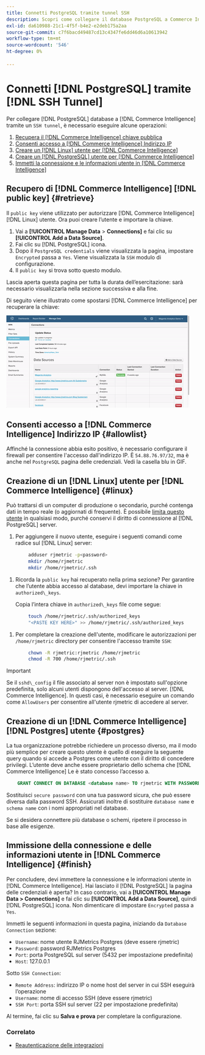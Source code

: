 ```yaml
---
title: Connetti PostgreSQL tramite tunnel SSH
description: Scopri come collegare il database PostgreSQL a Commerce Intelligence tramite un tunnel SSH.
exl-id: da610988-21c1-4f5f-b4e2-e2deb175a2aa
source-git-commit: c7f6bacd49487cd13c4347fe6dd46d6a10613942
workflow-type: tm+mt
source-wordcount: '546'
ht-degree: 0%

---
```


# Connetti [!DNL PostgreSQL] tramite [!DNL SSH Tunnel]

Per collegare [!DNL PostgreSQL] database a [!DNL Commerce Intelligence] tramite un `SSH tunnel`, è necessario eseguire alcune operazioni:

1. [Recupera il [!DNL Commerce Intelligence] chiave pubblica](#retrieve)
1. [Consenti accesso a [!DNL Commerce Intelligence] Indirizzo IP](#allowlist)
1. [Creare un [!DNL Linux] utente per [!DNL Commerce Intelligence] ](#linux)
1. [Creare un [!DNL PostgreSQL] utente per [!DNL Commerce Intelligence] ](#postgres)
1. [Immetti la connessione e le informazioni utente in [!DNL Commerce Intelligence]](#finish)

## Recupero di [!DNL Commerce Intelligence] [!DNL public key] {#retrieve}

Il `public key` viene utilizzato per autorizzare [!DNL Commerce Intelligence] [!DNL Linux] utente. Ora puoi creare l’utente e importare la chiave.

1. Vai a **[!UICONTROL Manage Data** > **Connections]** e fai clic su **[!UICONTROL Add a Data Source]**.
1. Fai clic su [!DNL PostgreSQL] icona.
1. Dopo il `PostgreSQL credentials` viene visualizzata la pagina, impostare `Encrypted` passa a `Yes`. Viene visualizzata la `SSH` modulo di configurazione.
1. Il `public key` si trova sotto questo modulo.

Lascia aperta questa pagina per tutta la durata dell’esercitazione: sarà necessario visualizzarla nella sezione successiva e alla fine.

Di seguito viene illustrato come spostarsi [!DNL Commerce Intelligence] per recuperare la chiave:

![Recupero della chiave pubblica RJMetrics](../../../assets/get-mbi-public-key.gif)

## Consenti accesso a [!DNL Commerce Intelligence] Indirizzo IP {#allowlist}

Affinché la connessione abbia esito positivo, è necessario configurare il firewall per consentire l&#39;accesso dall&#39;indirizzo IP. È `54.88.76.97/32`, ma è anche nel `PostgreSQL` pagina delle credenziali. Vedi la casella blu in GIF.

## Creazione di un [!DNL Linux] utente per [!DNL Commerce Intelligence] {#linux}

Può trattarsi di un computer di produzione o secondario, purché contenga dati in tempo reale (o aggiornati di frequente). È possibile [limita questo utente](../../../administrator/account-management/restrict-db-access.md) in qualsiasi modo, purché conservi il diritto di connessione al [!DNL PostgreSQL] server.

1. Per aggiungere il nuovo utente, eseguire i seguenti comandi come radice sul [!DNL Linux] server:

```bash
        adduser rjmetric -p<password>
        mkdir /home/rjmetric
        mkdir /home/rjmetric/.ssh
```

1. Ricorda la `public key` hai recuperato nella prima sezione? Per garantire che l’utente abbia accesso al database, devi importare la chiave in `authorized\_keys`.

   Copia l’intera chiave in `authorized\_keys` file come segue:

```bash
        touch /home/rjmetric/.ssh/authorized_keys
        "<PASTE KEY HERE>" >> /home/rjmetric/.ssh/authorized_keys
```

1. Per completare la creazione dell&#39;utente, modificare le autorizzazioni per `/home/rjmetric` directory per consentire l&#39;accesso tramite `SSH`:

```bash
        chown -R rjmetric:rjmetric /home/rjmetric
        chmod -R 700 /home/rjmetric/.ssh
```

>[!IMPORTANT]
>
>Se il `sshd\_config` il file associato al server non è impostato sull&#39;opzione predefinita, solo alcuni utenti dispongono dell&#39;accesso al server. [!DNL Commerce Intelligence]. In questi casi, è necessario eseguire un comando come `AllowUsers` per consentire all&#39;utente rjmetric di accedere al server.

## Creazione di un [!DNL Commerce Intelligence] [!DNL Postgres] utente {#postgres}

La tua organizzazione potrebbe richiedere un processo diverso, ma il modo più semplice per creare questo utente è quello di eseguire la seguente query quando si accede a Postgres come utente con il diritto di concedere privilegi. L’utente deve anche essere proprietario dello schema che [!DNL Commerce Intelligence] Le è stato concesso l’accesso a.

```sql
    GRANT CONNECT ON DATABASE <database name> TO rjmetric WITH PASSWORD <secure password>;GRANT USAGE ON SCHEMA <schema name> TO rjmetric;GRANT SELECT ON ALL TABLES IN SCHEMA <schema name> TO rjmetric;ALTER DEFAULT PRIVILEGES IN SCHEMA <schema name> GRANT SELECT ON TABLES TO rjmetric;
```

Sostituisci `secure password` con una tua password sicura, che può essere diversa dalla password SSH. Assicurati inoltre di sostituire `database name` e `schema name` con i nomi appropriati nel database.

Se si desidera connettere più database o schemi, ripetere il processo in base alle esigenze.

## Immissione della connessione e delle informazioni utente in [!DNL Commerce Intelligence] {#finish}

Per concludere, devi immettere la connessione e le informazioni utente in [!DNL Commerce Intelligence]. Hai lasciato il [!DNL PostgreSQL] la pagina delle credenziali è aperta? In caso contrario, vai a **[!UICONTROL Manage Data > Connections]** e fai clic su **[!UICONTROL Add a Data Source]**, quindi [!DNL PostgreSQL] icona. Non dimenticare di impostare `Encrypted` passa a `Yes`.

Immetti le seguenti informazioni in questa pagina, iniziando da `Database Connection` sezione:

* `Username`: nome utente RJMetrics Postgres (deve essere rjmetric)
* `Password`: password RJMetrics Postgres
* `Port`: porta PostgreSQL sul server (5432 per impostazione predefinita)
* `Host`: 127.0.0.1

Sotto `SSH Connection`:

* `Remote Address`: indirizzo IP o nome host del server in cui SSH eseguirà l’operazione
* `Username`: nome di accesso SSH (deve essere rjmetric)
* `SSH Port`: porta SSH sul server (22 per impostazione predefinita)

Al termine, fai clic su **Salva e prova** per completare la configurazione.

### Correlato

* [Reautenticazione delle integrazioni](https://experienceleague.adobe.com/docs/commerce-knowledge-base/kb/how-to/mbi-reauthenticating-integrations.html)
